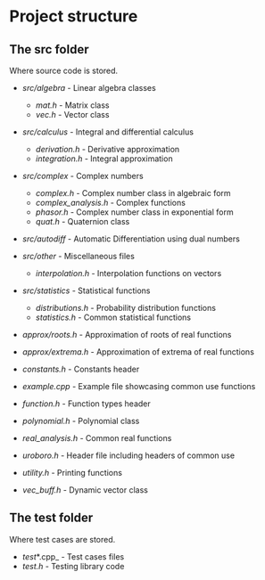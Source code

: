 # Project structure

## The src folder
Where source code is stored.

- _src/algebra_ - Linear algebra classes
  - _mat.h_ - Matrix class
  - _vec.h_ - Vector class
  
- _src/calculus_ - Integral and differential calculus
  - _derivation.h_ - Derivative approximation
  - _integration.h_ - Integral approximation
  
- _src/complex_ - Complex numbers
  - _complex.h_ - Complex number class in algebraic form
  - _complex_analysis.h_ - Complex functions
  - _phasor.h_ - Complex number class in exponential form
  - _quat.h_ - Quaternion class

- _src/autodiff_ - Automatic Differentiation using dual numbers

- _src/other_ - Miscellaneous files
  - _interpolation.h_ - Interpolation functions on vectors

- _src/statistics_ - Statistical functions
  - _distributions.h_ - Probability distribution functions
  - _statistics.h_ - Common statistical functions

- _approx/roots.h_ - Approximation of roots of real functions
- _approx/extrema.h_ - Approximation of extrema of real functions
- _constants.h_ - Constants header
- _example.cpp_ - Example file showcasing common use functions
- _function.h_ - Function types header
- _polynomial.h_ - Polynomial class
- _real_analysis.h_ - Common real functions
- _uroboro.h_ - Header file including headers of common use
- _utility.h_ - Printing functions
- _vec_buff.h_ - Dynamic vector class

## The test folder
Where test cases are stored.

- _test_*.cpp_ - Test cases files
- _test.h_ - Testing library code

